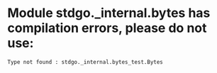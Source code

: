 # Module stdgo._internal.bytes has compilation errors, please do not use:
```
Type not found : stdgo._internal.bytes_test.Bytes

```

